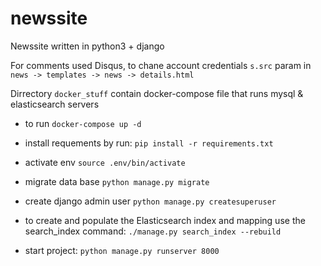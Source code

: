 # newssite
Newssite written in python3 + django

For comments used Disqus, to chane account credentials `s.src` param in `news -> templates -> news -> details.html`

Dirrectory `docker_stuff` contain docker-compose file that runs mysql & elasticsearch servers
- to run `docker-compose up -d`

- install requements by run: `pip install -r requirements.txt`

- activate env `source .env/bin/activate`

- migrate data base `python manage.py migrate`

- create django admin user `python manage.py createsuperuser`

- to create and populate the Elasticsearch index and mapping use the search_index command: `./manage.py search_index --rebuild`

- start project: `python manage.py runserver 8000`